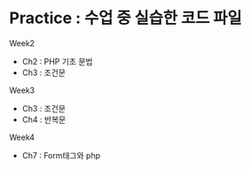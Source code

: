# Practice : 수업 중 실습한 코드 파일

Week2
- Ch2 : PHP 기초 문법
- Ch3 : 조건문

Week3
- Ch3 : 조건문
- Ch4 : 반복문

Week4
- Ch7 : Form태그와 php
